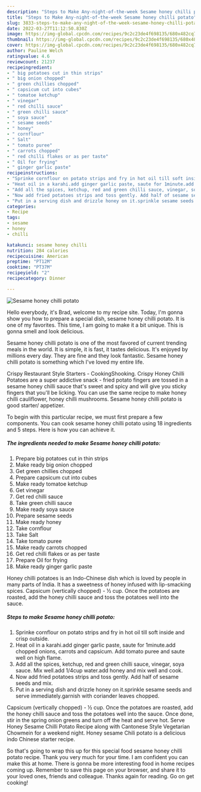 ```yaml
---
description: "Steps to Make Any-night-of-the-week Sesame honey chilli potato"
title: "Steps to Make Any-night-of-the-week Sesame honey chilli potato"
slug: 3833-steps-to-make-any-night-of-the-week-sesame-honey-chilli-potato
date: 2022-03-27T11:12:50.830Z
image: https://img-global.cpcdn.com/recipes/9c2c23de4f698135/680x482cq70/sesame-honey-chilli-potato-recipe-main-photo.jpg
thumbnail: https://img-global.cpcdn.com/recipes/9c2c23de4f698135/680x482cq70/sesame-honey-chilli-potato-recipe-main-photo.jpg
cover: https://img-global.cpcdn.com/recipes/9c2c23de4f698135/680x482cq70/sesame-honey-chilli-potato-recipe-main-photo.jpg
author: Pauline Welch
ratingvalue: 4.6
reviewcount: 21237
recipeingredient:
- " big potatoes cut in thin strips"
- " big onion chopped"
- " green chillies chopped"
- " capsicum cut into cubes"
- " tomatoe ketchup"
- " vinegar"
- " red chilli sauce"
- " green chilli sauce"
- " soya sauce"
- " sesame seeds"
- " honey"
- " cornflour"
- " Salt"
- " tomato puree"
- " carrots chopped"
- " red chilli flakes or as per taste"
- " Oil for frying"
- " ginger garlic paste"
recipeinstructions:
- "Sprinke cornflour on potato strips and fry in hot oil till soft inside and crisp outside."
- "Heat oil in a karahi.add ginger garlic paste, saute for 1minute.add chopped onions, carrots and capsicum. Add tomato puree and saute well on high flame."
- "Add all the spices, ketchup, red and green chilli sauce, vinegar, soya sauce. Mix well.add 1/4cup water.add honey and mix well and cook."
- "Now add fried potatoes strips and toss gently. Add half of sesame seeds and mix."
- "Put in a serving dish and drizzle honey on it.sprinkle sesame seeds and serve immediately.garnish with coriander leaves chopped."
categories:
- Recipe
tags:
- sesame
- honey
- chilli

katakunci: sesame honey chilli 
nutrition: 284 calories
recipecuisine: American
preptime: "PT12M"
cooktime: "PT37M"
recipeyield: "2"
recipecategory: Dinner

---
```



![Sesame honey chilli potato](https://img-global.cpcdn.com/recipes/9c2c23de4f698135/680x482cq70/sesame-honey-chilli-potato-recipe-main-photo.jpg)

Hello everybody, it's Brad, welcome to my recipe site. Today, I'm gonna show you how to prepare a special dish, sesame honey chilli potato. It is one of my favorites. This time, I am going to make it a bit unique. This is gonna smell and look delicious.

Sesame honey chilli potato is one of the most favored of current trending meals in the world. It is simple, it is fast, it tastes delicious. It's enjoyed by millions every day. They are fine and they look fantastic. Sesame honey chilli potato is something which I've loved my entire life.

Crispy Restaurant Style Starters - CookingShooking. Crispy Honey Chilli Potatoes are a super addictive snack - fried potato fingers are tossed in a sesame honey chilli sauce that&#39;s sweet and spicy and will give you sticky fingers that you&#39;ll be licking. You can use the same recipe to make honey chilli cauliflower, honey chilli mushrooms. Sesame honey chilli potato is good starter/ appetizer.


To begin with this particular recipe, we must first prepare a few components. You can cook sesame honey chilli potato using 18 ingredients and 5 steps. Here is how you can achieve it.

<!--inarticleads1-->

##### The ingredients needed to make Sesame honey chilli potato:

1. Prepare  big potatoes cut in thin strips
1. Make ready  big onion chopped
1. Get  green chillies chopped
1. Prepare  capsicum cut into cubes
1. Make ready  tomatoe ketchup
1. Get  vinegar
1. Get  red chilli sauce
1. Take  green chilli sauce
1. Make ready  soya sauce
1. Prepare  sesame seeds
1. Make ready  honey
1. Take  cornflour
1. Take  Salt
1. Take  tomato puree
1. Make ready  carrots chopped
1. Get  red chilli flakes or as per taste
1. Prepare  Oil for frying
1. Make ready  ginger garlic paste


Honey chilli potatoes is an Indo-Chinese dish which is loved by people in many parts of India. It has a sweetness of honey infused with lip-smacking spices. Capsicum (vertically chopped) - ½ cup. Once the potatoes are roasted, add the honey chilli sauce and toss the potatoes well into the sauce. 

<!--inarticleads2-->

##### Steps to make Sesame honey chilli potato:

1. Sprinke cornflour on potato strips and fry in hot oil till soft inside and crisp outside.
1. Heat oil in a karahi.add ginger garlic paste, saute for 1minute.add chopped onions, carrots and capsicum. Add tomato puree and saute well on high flame.
1. Add all the spices, ketchup, red and green chilli sauce, vinegar, soya sauce. Mix well.add 1/4cup water.add honey and mix well and cook.
1. Now add fried potatoes strips and toss gently. Add half of sesame seeds and mix.
1. Put in a serving dish and drizzle honey on it.sprinkle sesame seeds and serve immediately.garnish with coriander leaves chopped.


Capsicum (vertically chopped) - ½ cup. Once the potatoes are roasted, add the honey chilli sauce and toss the potatoes well into the sauce. Once done, stir in the spring onion greens and turn off the heat and serve hot. Serve Honey Sesame Chilli Potato Recipe along with Cantonese Style Vegetarian Chowmein for a weekend night. Honey sesame Chili potato is a delicious indo Chinese starter recipe. 

So that's going to wrap this up for this special food sesame honey chilli potato recipe. Thank you very much for your time. I am confident you can make this at home. There is gonna be more interesting food in home recipes coming up. Remember to save this page on your browser, and share it to your loved ones, friends and colleague. Thanks again for reading. Go on get cooking!
